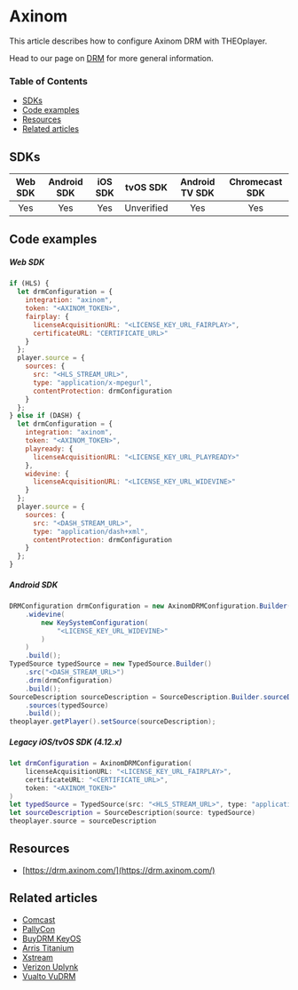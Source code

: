 # Axinom

This article describes how to configure Axinom DRM with THEOplayer.

Head to our page on [DRM](../../how-to-guides/04-drm/00-introduction.md) for more general information.

### Table of Contents

- [SDKs](#sdks)
- [Code examples](#code-examples)
- [Resources](#resources)
- [Related articles](#related-articles)

## SDKs

| Web SDK | Android SDK | iOS SDK |  tvOS SDK  | Android TV SDK | Chromecast SDK |
| :-----: | :---------: | :-----: | :--------: | :------------: | :------------: |
|   Yes   |     Yes     |   Yes   | Unverified |      Yes       |      Yes       |

## Code examples

##### Web SDK

```js
if (HLS) {
  let drmConfiguration = {
    integration: "axinom",
    token: "<AXINOM_TOKEN>",
    fairplay: {
      licenseAcquisitionURL: "<LICENSE_KEY_URL_FAIRPLAY>",
      certificateURL: "CERTIFICATE_URL>"
    }
  };
  player.source = {
    sources: {
      src: "<HLS_STREAM_URL>",
      type: "application/x-mpegurl",
      contentProtection: drmConfiguration
    }
  };
} else if (DASH) {
  let drmConfiguration = {
    integration: "axinom",
    token: "<AXINOM_TOKEN>",
    playready: {
      licenseAcquisitionURL: "<LICENSE_KEY_URL_PLAYREADY>"
    },
    widevine: {
      licenseAcquisitionURL: "<LICENSE_KEY_URL_WIDEVINE>"
    }
  };
  player.source = {
    sources: {
      src: "<DASH_STREAM_URL>",
      type: "application/dash+xml",
      contentProtection: drmConfiguration
    }
  };
}
```

##### Android SDK

```java
DRMConfiguration drmConfiguration = new AxinomDRMConfiguration.Builder("<AXINOM_TOKEN>")
    .widevine(
        new KeySystemConfiguration(
            "<LICENSE_KEY_URL_WIDEVINE>"
        )
    )
    .build();
TypedSource typedSource = new TypedSource.Builder()
    .src("<DASH_STREAM_URL>")
    .drm(drmConfiguration)
    .build();
SourceDescription sourceDescription = SourceDescription.Builder.sourceDescription()
    .sources(typedSource)
    .build();
theoplayer.getPlayer().setSource(sourceDescription);
```

##### Legacy iOS/tvOS SDK (4.12.x)

```swift
let drmConfiguration = AxinomDRMConfiguration(
    licenseAcquisitionURL: "<LICENSE_KEY_URL_FAIRPLAY>",
    certificateURL: "<CERTIFICATE_URL>",
    token: "<AXINOM_TOKEN>"
)
let typedSource = TypedSource(src: "<HLS_STREAM_URL>", type: "application/x-mpegurl", drm: drmConfiguration)
let sourceDescription = SourceDescription(source: typedSource)
theoplayer.source = sourceDescription
```

## Resources

- [https://drm.axinom.com/](https://drm.axinom.com/)

## Related articles

- [Comcast](03-comcast.md)
- [PallyCon](15-pallycon.md)
- [BuyDRM KeyOS](01-buydrm-keyos/00-introduction.md)
- [Arris Titanium](01-arris-titanium.md)
- [Xstream](13-xstream.md)
- [Verizon Uplynk](12-verizon-uplynk.md)
- [Vualto VuDRM](11-vualto-vudrm.md)
